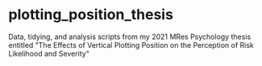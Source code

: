 # plotting_position_thesis
Data, tidying, and analysis scripts from my 2021 MRes Psychology thesis entitled "The Effects of Vertical Plotting Position on the Perception of Risk Likelihood and Severity"
